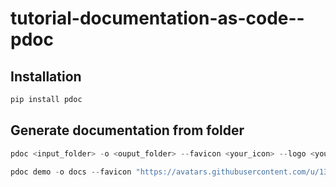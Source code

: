 # tutorial-documentation-as-code--pdoc

## Installation
```python
pip install pdoc
```

## Generate documentation from folder

```python
pdoc <input_folder> -o <ouput_folder> --favicon <your_icon> --logo <your_logo> --docformat <docstring_format>
```

```python
pdoc demo -o docs --favicon "https://avatars.githubusercontent.com/u/131799985?s=200&v=4" --logo "https://avatars.githubusercontent.com/u/131799985?s=200&v=4" --docformat "numpy"
```